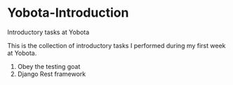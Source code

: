 # Yobota-Introduction
Introductory tasks at Yobota

This is the collection of introductory tasks I performed during my first week at Yobota.

1. Obey the testing goat
2. Django Rest framework

